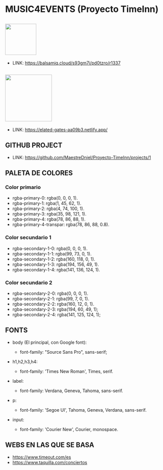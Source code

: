 # MUSIC4EVENTS (Proyecto TimeInn)

## <img width="100" src="https://upload.wikimedia.org/wikipedia/commons/thumb/c/c8/Wireframe_logo.png/640px-Wireframe_logo.png">

- LINK: https://balsamiq.cloud/s93gm7i/pd0tzro/r1337

## <img width="150"  src="https://upload.wikimedia.org/wikipedia/commons/thumb/b/b8/Netlify_logo.svg/1280px-Netlify_logo.svg.png" >

- LINK: https://elated-gates-aa09b3.netlify.app/

## GITHUB PROJECT

- LINK: https://github.com/MaestreDniel/Proyecto-TimeInn/projects/1

## PALETA DE COLORES

### Color primario

- rgba-primary-0: rgba(0, 0, 0, 1).
- rgba-primary-1: rgba(1, 45, 62, 1).
- rgba-primary-2: rgba(4, 74, 100, 1).
- rgba-primary-3: rgba(35, 98, 121, 1).
- rgba-primary-4: rgba(78, 86, 88, 1).
- rgba-primary-4-transpar: rgba(78, 86, 88, 0.8).

### Color secundario 1

- rgba-secondary-1-0: rgba(0, 0, 0, 1).
- rgba-secondary-1-1: rgba(99, 73, 0, 1).
- rgba-secondary-1-2: rgba(160, 118, 0, 1).
- rgba-secondary-1-3: rgba(194, 156, 49, 1).
- rgba-secondary-1-4: rgba(141, 136, 124, 1).

### Color secundario 2

- rgba-secondary-2-0: rgba(0, 0, 0, 1).
- rgba-secondary-2-1: rgba(99, 7, 0, 1).
- rgba-secondary-2-2: rgba(160, 12, 0, 1).
- rgba-secondary-2-3: rgba(194, 60, 49, 1);
- rgba-secondary-2-4: rgba(141, 125, 124, 1);

## FONTS

- body (El principal, con Google font):

  - font-family: "Source Sans Pro", sans-serif;

- h1,h2,h3,h4:

  - font-family: 'Times New Roman', Times, serif.

- label:

  - font-family: Verdana, Geneva, Tahoma, sans-serif.

- p:

  - font-family: 'Segoe UI', Tahoma, Geneva, Verdana, sans-serif.

- input:

  - font-family: 'Courier New', Courier, monospace.

## WEBS EN LAS QUE SE BASA

- https://www.timeout.com/es
- https://www.taquilla.com/conciertos
